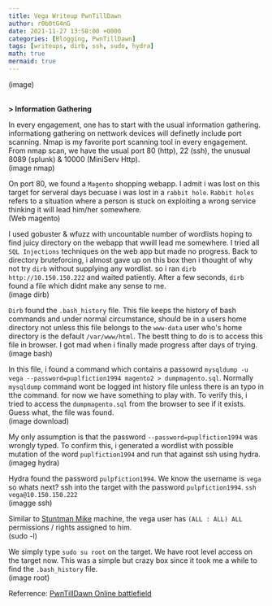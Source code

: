 ```yaml
---
title: Vega Writeup PwnTillDawn
author: r0b0tG4nG
date: 2021-11-27 13:58:00 +0000
categories: [Blogging, PwnTillDawn]
tags: [writeups, dirb, ssh, sudo, hydra]
math: true
mermaid: true
---
```


(image)<br><br>


**> Information Gathering**<br>

In every engagement, one has to start with the usual information gathering. informationg gathering on nettwork devices will definetly include port scanning. Nmap is my favorite port scanning tool in every engagement. From nmap scan, we have the usual port 80 (http), 22 (ssh), the unusual 8089 (splunk) & 10000 (MiniServ Http).<br>
(image nmap)<br>


On port 80, we found a `Magento` shopping webapp. I admit i was lost on this target for serveral days becuase i was lost in a `rabbit hole`. `Rabbit holes` refers to a situation where a person is stuck on exploiting a wrong service thinking it will lead him/her somewhere.<br>
(Web magento)<br>


I used gobuster & wfuzz with uncountable number of wordlists hoping to find juicy directory on the webapp that wwill lead me somewhere. I tried all `SQL Injections` techniques on the web app but made no progress. Back to directory bruteforcing, i almost gave up on this box then i thought of why not try `dirb` without supplying any wordlist. so i ran `dirb http://10.150.150.222` and waited patiently. After a few seconds, `dirb` found a file which didnt make any sense to me.<br>
(image dirb)<br>

`Dirb` found the `.bash_history` file. This file keeps the history of bash commands and under normal circumstance, should be in a users home directory not unless this file belongs to the `www-data` user who's home directory is the default `/var/www/html`. The bestt thing  to do is to access this file in browser. I got mad when i finally made progress after days of trying.<br>
(image bash)<br>

In this file, i found a command which contains a passowrd `mysqldump -u vega --password=puplfiction1994 magento2 > dumpmagento.sql`. Normally `mysqldump` command wont be logged int history file unless there is an typo in tthe command. for now we have something to play with. To verify this, i tried to access the `dumpmagento.sql` from the browser to see if it exists. Guess what, the file was found.<br>
(image download)<br>

My only assumption is that the password `--password=puplfiction1994` was wrongly typed. To confirm this, i generated a wordlist with possible mutation of the word `puplfiction1994` and run that against ssh using hydra. <br>
(imageg hydra)<br>

Hydra found the password `pulpfiction1994`. We know the username is `vega` so whats next? ssh into the target with the password `pulpfiction1994`. `ssh vega@10.150.150.222`<br>
(imagge ssh)<br>

Similar to <a href="https://r0b0tg4ng.github.io/posts/Stuntman-Mike/">Stuntman Mike</a> machine, the vega user has  `(ALL : ALL) ALL` permissions / rights assigned to him.<br>
(sudo -l)<br>

We simply type `sudo su root` on the target. We have root level access on the target now. This was a simple but crazy box since it took me a while to find the `.bash_history` file.<br>
(image root)<br>


Referrence: <a href="https://online.pwntilldawn.com/">PwnTillDawn Online battlefield</a>
